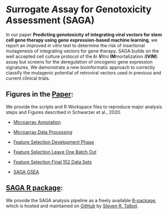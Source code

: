 # *S*urrogate *A*ssay for *G*enotoxicity *A*ssessment (SAGA)

In our paper **Predicting genotoxicity of integrating viral vectors for stem cell gene therapy using gene expression-based machine learning**, we report an improved *in vitro* test to determine the risk of insertional mutagenesis of integrating vectors for gene therapy. SAGA builds on the well accepted cell culture protocol of the **_I_**_n_ **_V_**_itro_ **IM**mortalization (**IVIM**) assay but screens for the deregulation of oncogenic gene expression signatures. We demonstrate a new bioinformatic approach to correctly classify the mutagenic potential of retroviral vectors used in previous and current clinical trials.

## Figures in the  [Paper](./Paper/README.md):
We provide the scripts and R Workspace files to reproduce major analysis steps and Figures described in Schwarzer et al., 2020.

* [Microarray Annotation](./Paper/Microarray%20annotation)

* [Microarray Data Processing](./Paper/FIGURE%202)

* [Feature Selection Development Phase](./Paper/FIGURE%203)

* [Feature Selection Leave One Batch Out](./Paper/FIGURE%204)

* [Feature Selection Final 152 Data Sets](./Paper/FIGURE%205)

* [SAGA GSEA](./Paper/FIGURE%206)

## [SAGA R package](https://talbotsr.com/saga_package/index.html):
We provide the SAGA analysis pipeline as a freely available [R-package](https://github.com/mytalbot/saga_package), which is hosted and maintained on [GitHub](https://github.com/) by [Steven R. Talbot](https://github.com/mytalbot).

